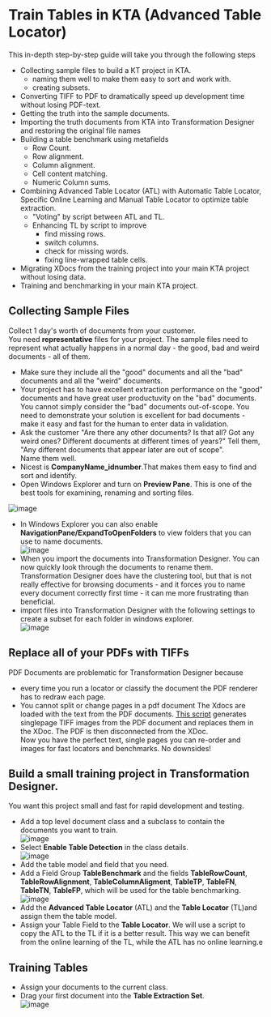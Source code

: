 # Train Tables in KTA (Advanced Table Locator)
This in-depth step-by-step guide will take you through the following steps  
* Collecting sample files to build a KT project in KTA.
    *  naming them well to make them easy to sort and work with.
    * creating subsets.
* Converting TIFF to PDF to dramatically speed up development time without losing PDF-text.
* Getting the truth into the sample documents.
* Importing the truth documents from KTA into Transformation Designer and restoring the original file names
* Building a table benchmark using metafields
    * Row Count.
    * Row alignment.
    * Column alignment.
    * Cell content matching.
    * Numeric Column sums.
* Combining Advanced Table Locator (ATL) with Automatic Table Locator, Specific Online Learning and Manual Table Locator to optimize table extraction.
    * "Voting" by script between ATL and TL.
    * Enhancing TL by script to improve
        * find missing rows.
        * switch columns.
        * check for missing words.
        * fixing line-wrapped table cells.
* Migrating XDocs from the training project into your main KTA project without losing data.
* Training and benchmarking in your main KTA project.

## Collecting Sample Files
Collect 1 day's worth of documents from your customer.  
You need **representative** files for your project. The sample files need to represent what actually happens in a normal day - the good, bad and weird documents - all of them.
* Make sure they include all the "good" documents and all the "bad" documents and all the "weird" documents.
* Your project has to have excellent extraction performance on the "good" documents and have great user productuvity on the "bad" documents. You cannot simply consider the "bad" documents out-of-scope. You need to demonstrate your solution is excellent for bad documents - make it easy and fast for the human to enter data in validation.
* Ask the customer "Are there any other documents? Is that all? Got any weird ones? Different documents at different times of years?" Tell them, "Any different documents that appear later are out of scope".  
Name them well.
* Nicest is **CompanyName_idnumber**.That makes them easy to find and sort and identify.
* Open Windows Explorer and turn on **Preview Pane**. This is one of the best tools for examining, renaming and sorting files.

![image](https://github.com/KofaxTransformation/KTScripts/assets/47416964/a3c3ad54-41b5-499e-b7ef-929e62dd0a1e)  
* In Windows Explorer you can also enable **NavigationPane/ExpandToOpenFolders**  to view folders that you can use to name documents.  
![image](https://github.com/KofaxTransformation/KTScripts/assets/47416964/3c48b20d-50d0-4403-97f3-fa1d4e0f2e4f)
* When you import the documents into Transformation Designer.
You can now quickly look through the documents to rename them. Transformation Designer does have the clustering tool, but that is not really effective for browsing documents - and it forces you to name every document correctly first time - it can me more frustrating than beneficial.
* import files into Transformation Designer with the following settings to create a subset for each folder in windows explorer.  
![image](https://github.com/KofaxTransformation/KTScripts/assets/47416964/d1f50599-840b-47b2-861c-f9140164ed03)

## Replace all of your PDFs with TIFFs
PDF Documents are problematic for Transformation Designer because
- every time you run a locator or classify the document the PDF renderer has to redraw each page.
- You cannot split or change pages in a pdf document
The Xdocs are loaded with the text from the PDF documents. 
[This script](PDFtoTiff.md) generates singlepage TIFF images from the PDF document and replaces them in the XDoc. The PDF is then disconnected from the XDoc.  
Now you have the perfect text, single pages you can re-order and images for fast locators and benchmarks. No downsides!

## Build a small training project in Transformation Designer.
You want this project small and fast for rapid development and testing.  
* Add a top level document class and a subclass to contain the documents you want to train.  
![image](https://github.com/KofaxTransformation/KTScripts/assets/47416964/cb501607-9551-440c-b502-d0e3ec1749d4)
* Select **Enable Table Detection** in the class details.  
![image](https://github.com/KofaxTransformation/KTScripts/assets/47416964/7e5f7778-794c-43ba-b01f-895082d16e06)
* Add the table model and field that you need.
* Add a Field Group **TableBenchmark** and the fields **TableRowCount**, **TableRowAlignment**, **TableColumnAligment**, **TableTP**, **TableFN**, **TableTN**, **TableFP**, which will be used for the table benchmarking.
![image](https://github.com/KofaxTransformation/KTScripts/assets/47416964/6f826fd4-d457-47a7-b115-7b7700ddbb8c)  
* Add the **Advanced Table Locator** (ATL) and the **Table Locator** (TL)and assign them the table model.
* Assign your Table Field to the **Table Locator**.  We will use a script to copy the ATL to the TL if it is a better result. This way we can benefit from the online learning of the TL, while the ATL has no online learning.e

## Training Tables
* Assign your documents to the current class.
* Drag your first document into the **Table Extraction Set**.  
![image](https://github.com/KofaxTransformation/KTScripts/assets/47416964/02b9c6ff-6fca-417d-87b5-b37c89292b94)

